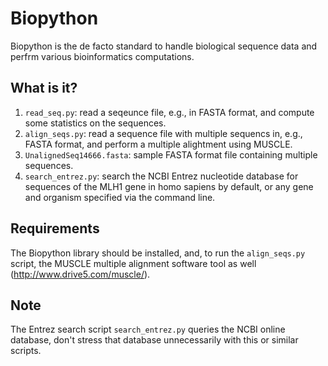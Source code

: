# Biopython
Biopython is the de facto standard to handle biological sequence data
and perfrm various bioinformatics computations.

## What is it?
1. `read_seq.py`: read a seqeunce file, e.g., in FASTA format, and
    compute some statistics on the sequences.
1. `align_seqs.py`: read a sequence file with multiple sequencs in,
    e.g., FASTA format, and perform a multiple alightment using MUSCLE.
1. `UnalignedSeq14666.fasta`: sample FASTA format file containing multiple
    sequences.
1. `search_entrez.py`: search the NCBI Entrez nucleotide database for
    sequences of the MLH1 gene in homo sapiens by default, or any gene and
    organism specified via the command line.

## Requirements
The Biopython library should be installed, and, to run the `align_seqs.py`
script, the MUSCLE multiple alignment software tool as well
(http://www.drive5.com/muscle/).

## Note
The Entrez search script `search_entrez.py` queries the NCBI online
database, don't stress that database unnecessarily with this or
similar scripts.
